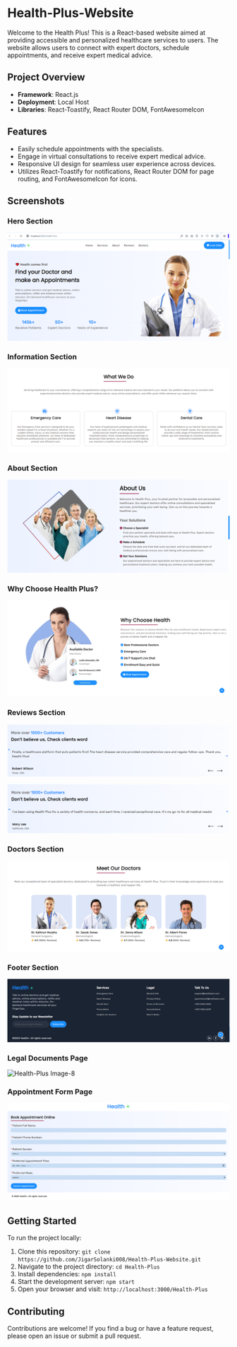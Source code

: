 # Health-Plus-Website
Welcome to the Health Plus! This is a React-based website aimed at providing accessible and personalized healthcare services to users. The website allows users to connect with expert doctors, schedule appointments, and receive expert medical advice.

## Project Overview
- **Framework**: React.js
- **Deployment**: Local Host
- **Libraries**: React-Toastify, React Router DOM, FontAwesomeIcon

## Features
- Easily schedule appointments with the specialists.
- Engage in virtual consultations to receive expert medical advice.
- Responsive UI design for seamless user experience across devices.
- Utilizes React-Toastify for notifications, React Router DOM for page routing, and FontAwesomeIcon for icons.

## Screenshots

### Hero Section

![Health-Plus Hero Section](https://github.com/JigarSolanki008/Health-Plus-Website/blob/master/Screenshots/1-Navbar_Hero_section.PNG?raw=true)

### Information Section

![Health-Plus Information Section](https://github.com/JigarSolanki008/Health-Plus-Website/blob/master/Screenshots/2_Services.PNG?raw=true)

### About Section

![Health-Plus About US](https://github.com/JigarSolanki008/Health-Plus-Website/blob/master/Screenshots/3_About_Us.png?raw=true)

### Why Choose Health Plus?

![Health-Plus Why Choose Health Plus](https://github.com/JigarSolanki008/Health-Plus-Website/blob/master/Screenshots/4-BookAppointment_Section.PNG?raw=true)

### Reviews Section

![Health-Plus Reviews Section 1](https://github.com/JigarSolanki008/Health-Plus-Website/blob/master/Screenshots/Review.PNG?raw=true)

![Health-Plus Reviews Section 1](https://github.com/JigarSolanki008/Health-Plus-Website/blob/master/Screenshots/Review1.PNG?raw=true)

### Doctors Section

![Health-Plus Doctors Section](https://github.com/JigarSolanki008/Health-Plus-Website/blob/master/Screenshots/5-Doctors_Page.PNG?raw=true)

### Footer Section

![Health-Plus Footer Section](https://github.com/JigarSolanki008/Health-Plus-Website/blob/master/Screenshots/6-Footer_Section.PNG?raw=true)

### Legal Documents Page

![Health-Plus Image-8](https://i.postimg.cc/FKskXszb/Health-Plus-Image8.png)

### Appointment Form Page

![Health-Plus Image-9](https://github.com/JigarSolanki008/Health-Plus-Website/blob/master/Screenshots/Appointment_form.PNG?raw=true)

## Getting Started

To run the project locally:

1. Clone this repository: `git clone https://github.com/JigarSolanki008/Health-Plus-Website.git`
2. Navigate to the project directory: `cd Health-Plus`
3. Install dependencies: `npm install`
4. Start the development server: `npm start`
5. Open your browser and visit: `http://localhost:3000/Health-Plus`

## Contributing

Contributions are welcome! If you find a bug or have a feature request, please open an issue or submit a pull request.
